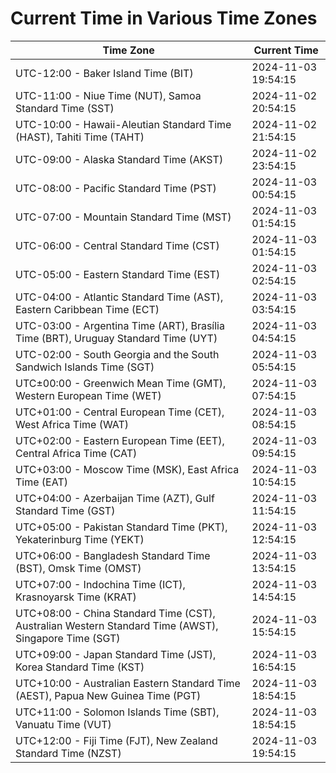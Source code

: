 # Current Time in Various Time Zones

| Time Zone | Current Time |
|-----------|--------------|
| UTC-12:00 - Baker Island Time (BIT) | 2024-11-03 19:54:15 |
| UTC-11:00 - Niue Time (NUT), Samoa Standard Time (SST) | 2024-11-02 20:54:15 |
| UTC-10:00 - Hawaii-Aleutian Standard Time (HAST), Tahiti Time (TAHT) | 2024-11-02 21:54:15 |
| UTC-09:00 - Alaska Standard Time (AKST) | 2024-11-02 23:54:15 |
| UTC-08:00 - Pacific Standard Time (PST) | 2024-11-03 00:54:15 |
| UTC-07:00 - Mountain Standard Time (MST) | 2024-11-03 01:54:15 |
| UTC-06:00 - Central Standard Time (CST) | 2024-11-03 01:54:15 |
| UTC-05:00 - Eastern Standard Time (EST) | 2024-11-03 02:54:15 |
| UTC-04:00 - Atlantic Standard Time (AST), Eastern Caribbean Time (ECT) | 2024-11-03 03:54:15 |
| UTC-03:00 - Argentina Time (ART), Brasília Time (BRT), Uruguay Standard Time (UYT) | 2024-11-03 04:54:15 |
| UTC-02:00 - South Georgia and the South Sandwich Islands Time (SGT) | 2024-11-03 05:54:15 |
| UTC±00:00 - Greenwich Mean Time (GMT), Western European Time (WET) | 2024-11-03 07:54:15 |
| UTC+01:00 - Central European Time (CET), West Africa Time (WAT) | 2024-11-03 08:54:15 |
| UTC+02:00 - Eastern European Time (EET), Central Africa Time (CAT) | 2024-11-03 09:54:15 |
| UTC+03:00 - Moscow Time (MSK), East Africa Time (EAT) | 2024-11-03 10:54:15 |
| UTC+04:00 - Azerbaijan Time (AZT), Gulf Standard Time (GST) | 2024-11-03 11:54:15 |
| UTC+05:00 - Pakistan Standard Time (PKT), Yekaterinburg Time (YEKT) | 2024-11-03 12:54:15 |
| UTC+06:00 - Bangladesh Standard Time (BST), Omsk Time (OMST) | 2024-11-03 13:54:15 |
| UTC+07:00 - Indochina Time (ICT), Krasnoyarsk Time (KRAT) | 2024-11-03 14:54:15 |
| UTC+08:00 - China Standard Time (CST), Australian Western Standard Time (AWST), Singapore Time (SGT) | 2024-11-03 15:54:15 |
| UTC+09:00 - Japan Standard Time (JST), Korea Standard Time (KST) | 2024-11-03 16:54:15 |
| UTC+10:00 - Australian Eastern Standard Time (AEST), Papua New Guinea Time (PGT) | 2024-11-03 18:54:15 |
| UTC+11:00 - Solomon Islands Time (SBT), Vanuatu Time (VUT) | 2024-11-03 18:54:15 |
| UTC+12:00 - Fiji Time (FJT), New Zealand Standard Time (NZST) | 2024-11-03 19:54:15 |
